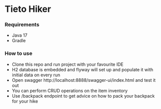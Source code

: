 # Tieto Hiker

### Requirements
* Java 17
* Gradle

### How to use
* Clone this repo and run project with your favourite IDE
* H2 database is embedded and flyway will set up and populate it with initial data on every run
* Open swagger http://localhost:8888/swagger-ui/index.html and test it out
* You can perform CRUD operations on the item inventory
* Use /backpack endpoint to get advice on how to pack your backpack for your hike
